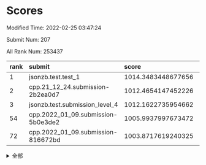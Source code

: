 # Scores

Modified Time: 2022-02-25 03:47:24

Submit Num: 207

All Rank Num: 253437

| rank |               submit               |       score        |       sigma        | pk_num |
| :--- | :--------------------------------- | :----------------- | :----------------- | :----- |
| 1    | jsonzb.test.test_1                 | 1014.3483448677656 | 0.832537801088263  | 4898   |
| 2    | cpp.21_12_24.submission-2b2ea0d7   | 1012.4654147452226 | 0.795882094840079  | 4896   |
| 3    | jsonzb.test.submission_level_4     | 1012.1622735954662 | 0.7978264870779482 | 4895   |
| 54   | cpp.2022_01_09.submission-5b0e3de2 | 1005.9937997673472 | 0.7347102592938065 | 4902   |
| 72   | cpp.2022_01_09.submission-816672bd | 1003.8717619240325 | 0.7079932489450793 | 4897   |


<details>
<summary>全部</summary>

| rank |                 submit                 |       score        |       sigma        | pk_num |
| :--- | :------------------------------------- | :----------------- | :----------------- | :----- |
| 1    | jsonzb.test.test_1                     | 1014.3483448677656 | 0.832537801088263  | 4898   |
| 2    | cpp.21_12_24.submission-2b2ea0d7       | 1012.4654147452226 | 0.795882094840079  | 4896   |
| 3    | jsonzb.test.submission_level_4         | 1012.1622735954662 | 0.7978264870779482 | 4895   |
| 4    | gobigger.level_3.submission_level_3_20 | 1011.5138526233553 | 0.7513329819751247 | 4900   |
| 5    | gobigger.level_3.submission_level_3_0  | 1011.51140150847   | 0.755223841584926  | 4892   |
| 6    | gobigger.level_3.submission_level_3_30 | 1011.4987214039948 | 0.7640264192639511 | 4896   |
| 7    | gobigger.level_3.submission_level_3_11 | 1010.9640568654999 | 0.758153535864546  | 4898   |
| 8    | gobigger.level_3.submission_level_3_40 | 1010.9193513277592 | 0.7639108683704058 | 4900   |
| 9    | gobigger.level_3.submission_level_3_15 | 1010.5783616518764 | 0.7522197398710186 | 4898   |
| 10   | gobigger.level_3.submission_level_3_9  | 1010.496887226242  | 0.7560786494766699 | 4898   |
| 11   | gobigger.level_3.submission_level_3_29 | 1010.4865300277141 | 0.7364745319475013 | 4898   |
| 12   | gobigger.level_3.submission_level_3_45 | 1010.4542375799396 | 0.7855924228039012 | 4900   |
| 13   | gobigger.level_3.submission_level_3_32 | 1010.4414447734864 | 0.7652560008300404 | 4895   |
| 14   | gobigger.level_3.submission_level_3_8  | 1010.4391210749997 | 0.737260844779957  | 4902   |
| 15   | gobigger.level_3.submission_level_3_3  | 1010.4004933670135 | 0.7711194692651993 | 4896   |
| 16   | gobigger.level_3.submission_level_3_21 | 1010.3013921013472 | 0.7597448750236215 | 4897   |
| 17   | gobigger.level_3.submission_level_3_37 | 1010.2804848349786 | 0.7643771262653768 | 4895   |
| 18   | gobigger.level_3.submission_level_3_14 | 1010.2292991851309 | 0.7715406359869886 | 4898   |
| 19   | gobigger.level_3.submission_level_3_12 | 1010.217810734021  | 0.7519316368751975 | 4893   |
| 20   | gobigger.level_3.submission_level_3_34 | 1010.2157701750882 | 0.7696512095963601 | 4898   |
| 21   | gobigger.level_3.submission_level_3_24 | 1010.0642118055363 | 0.7646851104548622 | 4901   |
| 22   | gobigger.level_3.submission_level_3_4  | 1010.007483464692  | 0.7337904528987474 | 4897   |
| 23   | gobigger.level_3.submission_level_3_10 | 1010.0035907295057 | 0.7610941932328749 | 4901   |
| 24   | gobigger.level_3.submission_level_3_26 | 1009.9634255821918 | 0.7640075520586832 | 4899   |
| 25   | gobigger.level_3.submission_level_3_35 | 1009.9466462808981 | 0.760439676685712  | 4897   |
| 26   | gobigger.level_3.submission_level_3_7  | 1009.9365367323384 | 0.7538509487720033 | 4896   |
| 27   | gobigger.level_3.submission_level_3_27 | 1009.8913422216563 | 0.758373207216369  | 4897   |
| 28   | gobigger.level_3.submission_level_3_39 | 1009.8419827360943 | 0.7401923194412805 | 4901   |
| 29   | gobigger.level_3.submission_level_3_46 | 1009.8067022421109 | 0.7402633180425813 | 4900   |
| 30   | gobigger.level_3.submission_level_3_38 | 1009.7914471838816 | 0.7533896497143132 | 4903   |
| 31   | gobigger.level_3.submission_level_3_41 | 1009.7790108011701 | 0.7418573852684107 | 4900   |
| 32   | gobigger.level_3.submission_level_3_1  | 1009.7724925178367 | 0.7635549991597379 | 4901   |
| 33   | gobigger.level_3.submission_level_3_49 | 1009.7519680513624 | 0.7742114427252718 | 4900   |
| 34   | gobigger.level_3.submission_level_3_13 | 1009.6521129764565 | 0.7450626104561504 | 4891   |
| 35   | gobigger.level_3.submission_level_3_2  | 1009.6068684035579 | 0.7458383569113692 | 4896   |
| 36   | gobigger.level_3.submission_level_3_17 | 1009.5913784650011 | 0.7359721934948289 | 4897   |
| 37   | gobigger.level_3.submission_level_3_43 | 1009.4892673392178 | 0.7423585042240941 | 4899   |
| 38   | gobigger.level_3.submission_level_3_28 | 1009.4851954188885 | 0.7566077435309888 | 4899   |
| 39   | gobigger.level_3.submission_level_3_33 | 1009.39497224736   | 0.7571483742345417 | 4899   |
| 40   | gobigger.level_3.submission_level_3_5  | 1009.3732979050501 | 0.7626226011917745 | 4897   |
| 41   | gobigger.level_3.submission_level_3_48 | 1009.3063063529036 | 0.7475081167597829 | 4897   |
| 42   | gobigger.level_3.submission_level_3_36 | 1009.2722723085808 | 0.7566465159334838 | 4897   |
| 43   | gobigger.level_3.submission_level_3_22 | 1009.2572757197553 | 0.7545395490816567 | 4895   |
| 44   | gobigger.level_3.submission_level_3_42 | 1009.1517515669034 | 0.735377593336766  | 4901   |
| 45   | gobigger.level_3.submission_level_3_44 | 1009.048623130005  | 0.7577656534564885 | 4895   |
| 46   | gobigger.level_3.submission_level_3_16 | 1008.9465665943483 | 0.7680684566645413 | 4902   |
| 47   | gobigger.level_3.submission_level_3_47 | 1008.8680490524534 | 0.755398081319128  | 4896   |
| 48   | gobigger.level_3.submission_level_3_23 | 1008.7668479245245 | 0.7257823205884576 | 4899   |
| 49   | gobigger.level_3.submission_level_3_25 | 1008.6076996983901 | 0.7383569877796636 | 4897   |
| 50   | gobigger.level_3.submission_level_3_19 | 1008.6004692610011 | 0.7342869487040212 | 4897   |
| 51   | gobigger.level_3.submission_level_3_6  | 1008.5239671888228 | 0.7358921214146917 | 4898   |
| 52   | gobigger.level_3.submission_level_3_31 | 1008.1975128472963 | 0.7630824107573854 | 4894   |
| 53   | gobigger.level_3.submission_level_3_18 | 1007.4961968700967 | 0.718258763989679  | 4895   |
| 54   | cpp.2022_01_09.submission-5b0e3de2     | 1005.9937997673472 | 0.7347102592938065 | 4902   |
| 55   | gobigger.level_1.submission_level_1_4  | 1004.7761034210079 | 0.7131548949889038 | 4899   |
| 56   | gobigger.level_1.submission_level_1_16 | 1004.6012540963196 | 0.7256671838750264 | 4897   |
| 57   | gobigger.level_1.submission_level_1_29 | 1004.5473104315706 | 0.7203811463143642 | 4893   |
| 58   | gobigger.level_1.submission_level_1_23 | 1004.5378673400027 | 0.7102769781145416 | 4898   |
| 59   | gobigger.level_1.submission_level_1_46 | 1004.5064570598104 | 0.7199837311464894 | 4900   |
| 60   | gobigger.level_1.submission_level_1_37 | 1004.369900592538  | 0.7200614782823986 | 4895   |
| 61   | gobigger.level_1.submission_level_1_22 | 1004.3171376999284 | 0.7270482122685175 | 4898   |
| 62   | gobigger.level_1.submission_level_1_9  | 1004.2756449135355 | 0.7159722569777585 | 4900   |
| 63   | gobigger.level_1.submission_level_1_1  | 1004.2667101794931 | 0.7181969633169226 | 4895   |
| 64   | gobigger.level_1.submission_level_1_2  | 1004.1891451739302 | 0.7043016858821717 | 4905   |
| 65   | gobigger.level_1.submission_level_1_24 | 1004.161878799566  | 0.706814509858803  | 4897   |
| 66   | gobigger.level_1.submission_level_1_39 | 1004.1213342061513 | 0.7178880077778529 | 4898   |
| 67   | gobigger.level_1.submission_level_1_27 | 1004.0821204591596 | 0.7147664544655985 | 4900   |
| 68   | gobigger.level_1.submission_level_1_6  | 1004.070845667929  | 0.7212854241278179 | 4902   |
| 69   | gobigger.level_1.submission_level_1_32 | 1004.0436724039008 | 0.7164054086444775 | 4898   |
| 70   | gobigger.level_1.submission_level_1_13 | 1003.9535106129865 | 0.7334210100864051 | 4901   |
| 71   | gobigger.level_1.submission_level_1_18 | 1003.8985519072122 | 0.7360703938514254 | 4899   |
| 72   | cpp.2022_01_09.submission-816672bd     | 1003.8717619240325 | 0.7079932489450793 | 4897   |
| 73   | gobigger.level_1.submission_level_1_31 | 1003.806747402872  | 0.7179237908814037 | 4896   |
| 74   | gobigger.level_1.submission_level_1_30 | 1003.7661222910822 | 0.7235691637065002 | 4894   |
| 75   | gobigger.level_1.submission_level_1_25 | 1003.7522889565205 | 0.715636393144062  | 4894   |
| 76   | gobigger.level_1.submission_level_1_45 | 1003.6100281439471 | 0.7210286841323786 | 4900   |
| 77   | gobigger.level_1.submission_level_1_10 | 1003.5536738263982 | 0.7255350528935204 | 4895   |
| 78   | gobigger.level_1.submission_level_1_34 | 1003.4968006293119 | 0.7212884899475374 | 4900   |
| 79   | gobigger.level_1.submission_level_1_0  | 1003.4845619782586 | 0.7131955482225131 | 4894   |
| 80   | gobigger.level_1.submission_level_1_12 | 1003.4658490154238 | 0.707951604441682  | 4897   |
| 81   | gobigger.level_1.submission_level_1_14 | 1003.430183142979  | 0.7181953769505415 | 4901   |
| 82   | gobigger.level_1.submission_level_1_3  | 1003.4197685914742 | 0.7076703413180088 | 4893   |
| 83   | gobigger.level_1.submission_level_1_36 | 1003.3647381035973 | 0.725951823452699  | 4894   |
| 84   | gobigger.level_1.submission_level_1_49 | 1003.3165674907412 | 0.719379039787264  | 4904   |
| 85   | gobigger.level_1.submission_level_1_38 | 1003.2564174923197 | 0.7108059617933327 | 4892   |
| 86   | gobigger.level_1.submission_level_1_7  | 1003.1938662846871 | 0.716097605423573  | 4901   |
| 87   | gobigger.level_1.submission_level_1_15 | 1003.1703782723325 | 0.7118857560877108 | 4894   |
| 88   | gobigger.level_1.submission_level_1_41 | 1003.052556309265  | 0.7136053198974814 | 4893   |
| 89   | gobigger.level_1.submission_level_1_17 | 1003.0235733160641 | 0.7279121110216019 | 4905   |
| 90   | gobigger.level_1.submission_level_1_42 | 1002.9763828242397 | 0.7229799107663926 | 4898   |
| 91   | gobigger.level_1.submission_level_1_44 | 1002.969786836685  | 0.7139042044206249 | 4890   |
| 92   | gobigger.level_1.submission_level_1_35 | 1002.9598117476933 | 0.7224013359951984 | 4894   |
| 93   | gobigger.level_1.submission_level_1_28 | 1002.9542873079565 | 0.7086546212862089 | 4898   |
| 94   | gobigger.level_1.submission_level_1_48 | 1002.9228161538648 | 0.7244719551271354 | 4901   |
| 95   | gobigger.level_1.submission_level_1_20 | 1002.9202608184715 | 0.7070807197409141 | 4900   |
| 96   | gobigger.level_1.submission_level_1_40 | 1002.8819324087332 | 0.6992129044876206 | 4897   |
| 97   | gobigger.level_1.submission_level_1_11 | 1002.8370438170774 | 0.7101850566905312 | 4898   |
| 98   | gobigger.level_1.submission_level_1_26 | 1002.7937266097372 | 0.7201277362569084 | 4897   |
| 99   | gobigger.level_1.submission_level_1_8  | 1002.7615044399344 | 0.726748154196485  | 4897   |
| 100  | gobigger.level_1.submission_level_1_5  | 1002.583823125596  | 0.7075062163982457 | 4888   |
| 101  | gobigger.level_1.submission_level_1_47 | 1002.5396786125597 | 0.7171402033274703 | 4901   |
| 102  | gobigger.level_1.submission_level_1_21 | 1002.2620841532103 | 0.71503012463799   | 4902   |
| 103  | gobigger.level_1.submission_level_1_43 | 1002.2257641997375 | 0.7218965146967847 | 4895   |
| 104  | gobigger.level_1.submission_level_1_33 | 1002.1431314233486 | 0.7198845426698844 | 4893   |
| 105  | gobigger.level_1.submission_level_1_19 | 1001.627897282863  | 0.7036424595096203 | 4897   |
| 106  | gobigger.random.submission_random_47   | 997.4104079981228  | 0.7063247577683059 | 4898   |
| 107  | gobigger.random.submission_random_1    | 997.2694585886253  | 0.7046410438560403 | 4898   |
| 108  | gobigger.random.submission_random_32   | 997.2443586112272  | 0.7129936576226011 | 4903   |
| 109  | gobigger.random.submission_random_26   | 996.9002375510618  | 0.7027153258415503 | 4897   |
| 110  | gobigger.random.submission_random_39   | 996.8992066495744  | 0.7099415664311932 | 4900   |
| 111  | gobigger.random.submission_random_41   | 996.7408102878833  | 0.7038510090307758 | 4899   |
| 112  | gobigger.random.submission_random_3    | 996.6960600459612  | 0.716510494910855  | 4897   |
| 113  | gobigger.random.submission_random_42   | 996.6808967045004  | 0.7151609688541868 | 4893   |
| 114  | gobigger.random.submission_random_21   | 996.6747082457051  | 0.7007288202461728 | 4896   |
| 115  | gobigger.random.submission_random_14   | 996.6461700599178  | 0.6950032099261573 | 4900   |
| 116  | gobigger.random.submission_random_44   | 996.5604464600955  | 0.706345164287624  | 4900   |
| 117  | gobigger.random.submission_random_37   | 996.4428662015343  | 0.6985138680487576 | 4895   |
| 118  | gobigger.random.submission_random_30   | 996.2940024154121  | 0.7158994782679844 | 4898   |
| 119  | gobigger.random.submission_random_2    | 996.268732362122   | 0.7076974721707118 | 4896   |
| 120  | gobigger.random.submission_random_20   | 996.26460461139    | 0.7162930459436011 | 4890   |
| 121  | gobigger.random.submission_random_18   | 996.213667256182   | 0.7096828212391956 | 4899   |
| 122  | gobigger.random.submission_random_25   | 996.1833116003236  | 0.70847197485327   | 4893   |
| 123  | gobigger.random.submission_random_15   | 996.1749731822341  | 0.6993121038714012 | 4896   |
| 124  | gobigger.random.submission_random_35   | 996.1269934990456  | 0.715519119862259  | 4897   |
| 125  | gobigger.random.submission_random_5    | 996.1238674343498  | 0.7076952342783489 | 4901   |
| 126  | gobigger.random.submission_random_24   | 996.112771224808   | 0.7017095282118574 | 4898   |
| 127  | gobigger.random.submission_random_49   | 996.0943328670844  | 0.7076068911949472 | 4895   |
| 128  | gobigger.random.submission_random_45   | 996.0648788836139  | 0.7095935092292724 | 4897   |
| 129  | gobigger.random.submission_random_43   | 996.03338304666    | 0.7087029139053795 | 4898   |
| 130  | gobigger.random.submission_random_6    | 996.0001266000169  | 0.7141201465797019 | 4895   |
| 131  | gobigger.random.submission_random_22   | 995.9825566902311  | 0.7114262841513015 | 4899   |
| 132  | gobigger.random.submission_random_0    | 995.8842584973197  | 0.7208756588875975 | 4894   |
| 133  | gobigger.random.submission_random_34   | 995.7306539146451  | 0.7130650094897154 | 4894   |
| 134  | gobigger.random.submission_random_19   | 995.7069509904851  | 0.7152205514133729 | 4891   |
| 135  | gobigger.random.submission_random_17   | 995.6940186387156  | 0.7026896763688335 | 4903   |
| 136  | gobigger.random.submission_random_48   | 995.6804431980389  | 0.7105208590121141 | 4898   |
| 137  | gobigger.random.submission_random_8    | 995.5716264155886  | 0.7233154982602586 | 4895   |
| 138  | gobigger.random.submission_random_33   | 995.5349578675382  | 0.7170344591921866 | 4897   |
| 139  | gobigger.random.submission_random_16   | 995.527521255872   | 0.7104282516569983 | 4896   |
| 140  | gobigger.random.submission_random_9    | 995.5198564758165  | 0.7029774584108632 | 4894   |
| 141  | gobigger.random.submission_random_11   | 995.5157221067087  | 0.7045005482215232 | 4895   |
| 142  | gobigger.random.submission_random_23   | 995.4992941773845  | 0.7264032356204956 | 4901   |
| 143  | gobigger.random.submission_random_36   | 995.4969480878482  | 0.7210244777194309 | 4897   |
| 144  | gobigger.random.submission_random_7    | 995.4326991824596  | 0.7196077960681526 | 4897   |
| 145  | gobigger.random.submission_random_40   | 995.4201692008468  | 0.7080084092826308 | 4900   |
| 146  | gobigger.random.submission_random_13   | 995.3997531303224  | 0.709628000779682  | 4901   |
| 147  | gobigger.random.submission_random_38   | 995.2671283715978  | 0.7181139552927578 | 4899   |
| 148  | gobigger.random.submission_random_12   | 995.2575792169292  | 0.7130933807342933 | 4897   |
| 149  | gobigger.random.submission_random_29   | 995.213332842971   | 0.7099458495173413 | 4898   |
| 150  | gobigger.random.submission_random_28   | 995.1811548164304  | 0.709141121886     | 4895   |
| 151  | gobigger.random.submission_random_10   | 995.1000835067401  | 0.71676449583935   | 4897   |
| 152  | gobigger.random.submission_random_4    | 995.0093759533786  | 0.712896067815957  | 4894   |
| 153  | gobigger.random.submission_random_27   | 994.6578870715986  | 0.7307018034996563 | 4893   |
| 154  | gobigger.random.submission_random_46   | 994.5584796303326  | 0.6998414075554436 | 4894   |
| 155  | gobigger.random.submission_random_31   | 994.2300947459103  | 0.7143145872557566 | 4888   |
| 156  | gobigger.level_2.submission_level_2_1  | 994.1833624646749  | 0.7252237710436743 | 4903   |
| 157  | gobigger.level_2.submission_level_2_48 | 993.9685165616447  | 0.7267905806541383 | 4899   |
| 158  | gobigger.level_2.submission_level_2_23 | 993.6618649810778  | 0.748316233295336  | 4901   |
| 159  | gobigger.level_2.submission_level_2_18 | 993.3755665750433  | 0.735030731568222  | 4903   |
| 160  | gobigger.level_2.submission_level_2_49 | 993.2186094670529  | 0.7440118401890268 | 4895   |
| 161  | gobigger.level_2.submission_level_2_22 | 993.1356183840558  | 0.7452903272542023 | 4895   |
| 162  | gobigger.level_2.submission_level_2_7  | 993.0895881987507  | 0.7389320834057913 | 4898   |
| 163  | gobigger.level_2.submission_level_2_4  | 993.0822488266617  | 0.7342412877146073 | 4893   |
| 164  | gobigger.level_2.submission_level_2_16 | 992.9865312361125  | 0.7368661059707781 | 4901   |
| 165  | gobigger.level_2.submission_level_2_47 | 992.9746743867073  | 0.750675435217624  | 4903   |
| 166  | gobigger.level_2.submission_level_2_0  | 992.8600467172971  | 0.7376692112602172 | 4891   |
| 167  | gobigger.level_2.submission_level_2_24 | 992.800315706384   | 0.7410167409903978 | 4898   |
| 168  | gobigger.level_2.submission_level_2_45 | 992.6983108059802  | 0.7492434590949949 | 4896   |
| 169  | gobigger.level_2.submission_level_2_20 | 992.6694860643305  | 0.7414809881017138 | 4898   |
| 170  | gobigger.level_2.submission_level_2_6  | 992.666574217341   | 0.747848547397232  | 4897   |
| 171  | gobigger.level_2.submission_level_2_40 | 992.630833252301   | 0.7303254069527637 | 4900   |
| 172  | gobigger.level_2.submission_level_2_44 | 992.5655501935581  | 0.7324614746373171 | 4892   |
| 173  | gobigger.level_2.submission_level_2_3  | 992.4645147707216  | 0.7371992098686264 | 4894   |
| 174  | gobigger.level_2.submission_level_2_37 | 992.4332975843649  | 0.7373872988714344 | 4903   |
| 175  | gobigger.level_2.submission_level_2_5  | 992.4093886786633  | 0.7412891530316711 | 4896   |
| 176  | gobigger.level_2.submission_level_2_27 | 992.372955325455   | 0.7441166904421477 | 4900   |
| 177  | gobigger.level_2.submission_level_2_2  | 992.3186726440771  | 0.7354387292191831 | 4897   |
| 178  | gobigger.level_2.submission_level_2_36 | 992.3109151350477  | 0.7499408786305244 | 4901   |
| 179  | gobigger.level_2.submission_level_2_25 | 992.1476188889137  | 0.7618578430878984 | 4899   |
| 180  | gobigger.level_2.submission_level_2_39 | 992.1199427915069  | 0.7397439897515309 | 4896   |
| 181  | gobigger.level_2.submission_level_2_12 | 992.0959088848944  | 0.7454438016130885 | 4899   |
| 182  | gobigger.level_2.submission_level_2_34 | 991.9602781510356  | 0.7499948975797174 | 4904   |
| 183  | gobigger.level_2.submission_level_2_31 | 991.8742379797962  | 0.7343252513774764 | 4896   |
| 184  | gobigger.level_2.submission_level_2_26 | 991.8530861604488  | 0.7525081408898524 | 4898   |
| 185  | gobigger.level_2.submission_level_2_46 | 991.7949166022469  | 0.7496632503837367 | 4901   |
| 186  | gobigger.level_2.submission_level_2_29 | 991.7885178923243  | 0.7573623347034646 | 4899   |
| 187  | gobigger.level_2.submission_level_2_11 | 991.7797791295798  | 0.7543956513279141 | 4901   |
| 188  | gobigger.level_2.submission_level_2_8  | 991.7679160935152  | 0.7641671156374951 | 4896   |
| 189  | gobigger.level_2.submission_level_2_43 | 991.7138743006598  | 0.7428105229931856 | 4895   |
| 190  | gobigger.level_2.submission_level_2_38 | 991.6628280256479  | 0.7621249545040323 | 4900   |
| 191  | gobigger.level_2.submission_level_2_42 | 991.5899196217457  | 0.7628773848759803 | 4899   |
| 192  | gobigger.level_2.submission_level_2_28 | 991.4896885647943  | 0.7457114489176002 | 4895   |
| 193  | gobigger.level_2.submission_level_2_9  | 991.4367041779965  | 0.7384584337859099 | 4889   |
| 194  | gobigger.level_2.submission_level_2_10 | 991.3539019030568  | 0.7735594772557384 | 4895   |
| 195  | gobigger.level_2.submission_level_2_14 | 991.2990110774289  | 0.7541292002726038 | 4899   |
| 196  | gobigger.level_2.submission_level_2_13 | 991.2982465004083  | 0.7504026221182969 | 4896   |
| 197  | gobigger.level_2.submission_level_2_41 | 991.2280194340069  | 0.7389234967761898 | 4897   |
| 198  | gobigger.level_2.submission_level_2_32 | 991.1186514325078  | 0.7687701475333653 | 4895   |
| 199  | gobigger.level_2.submission_level_2_35 | 991.0906606607225  | 0.7650954787397891 | 4898   |
| 200  | gobigger.level_2.submission_level_2_21 | 990.9100034920443  | 0.742144569333908  | 4897   |
| 201  | gobigger.level_2.submission_level_2_19 | 990.7874443190581  | 0.7564987400252139 | 4896   |
| 202  | gobigger.level_2.submission_level_2_15 | 990.6747192441042  | 0.7651069565509274 | 4897   |
| 203  | gobigger.level_2.submission_level_2_17 | 990.6747097952175  | 0.760134996444586  | 4895   |
| 204  | gobigger.level_2.submission_level_2_30 | 989.9456844395438  | 0.7693687937147566 | 4901   |
| 205  | gobigger.level_2.submission_level_2_33 | 989.7798156716008  | 0.7908123561500207 | 4894   |
| 206  | gobigger.none.submission_none_1        | 976.9347142788225  | 1.4218554749449852 | 4894   |
| 207  | gobigger.none.submission_none_0        | 975.5893519863552  | 1.5329051122530464 | 4896   |

</details>